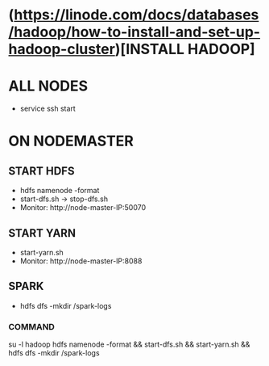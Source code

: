  # (https://linode.com/docs/databases/hadoop/how-to-install-and-set-up-hadoop-cluster)[INSTALL HADOOP]
# ALL NODES
- service ssh start

# ON NODEMASTER
## START HDFS
- hdfs namenode -format
- start-dfs.sh -> stop-dfs.sh
- Monitor: http://node-master-IP:50070
## START YARN
- start-yarn.sh
- Monitor: http://node-master-IP:8088
## SPARK
- hdfs dfs -mkdir /spark-logs 

### COMMAND
su -l hadoop
 hdfs namenode -format && start-dfs.sh && start-yarn.sh &&  hdfs dfs -mkdir /spark-logs
